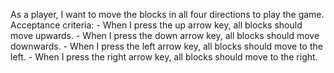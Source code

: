 As a player, I want to move the blocks in all four directions to play the game.
    Acceptance criteria:
    - When I press the up arrow key, all blocks should move upwards.
    - When I press the down arrow key, all blocks should move downwards.
    - When I press the left arrow key, all blocks should move to the left.
    - When I press the right arrow key, all blocks should move to the right.
